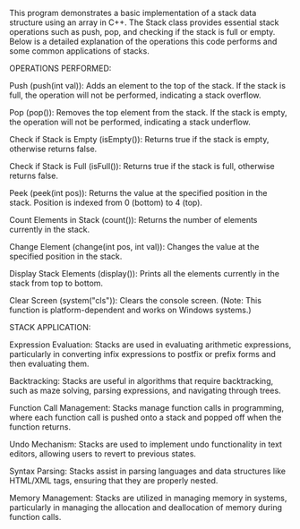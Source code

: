 This program demonstrates a basic implementation of a stack data structure using an array in C++. The Stack class provides essential stack operations such as push, pop, and checking if the stack is full or empty. Below is a detailed explanation of the operations this code performs and some common applications of stacks.

OPERATIONS PERFORMED:

Push (push(int val)):
   Adds an element to the top of the stack. If the stack is full, the operation will not be performed, indicating a stack overflow.
   
Pop (pop()):
   Removes the top element from the stack. If the stack is empty, the operation will not be performed, indicating a stack underflow.
   
Check if Stack is Empty (isEmpty()):
   Returns true if the stack is empty, otherwise returns false.
   
Check if Stack is Full (isFull()):
   Returns true if the stack is full, otherwise returns false.
   
Peek (peek(int pos)):
   Returns the value at the specified position in the stack. Position is indexed from 0 (bottom) to 4 (top).
   
Count Elements in Stack (count()):
   Returns the number of elements currently in the stack.
   
Change Element (change(int pos, int val)):
   Changes the value at the specified position in the stack.
   
Display Stack Elements (display()):
   Prints all the elements currently in the stack from top to bottom.
   
Clear Screen (system("cls")):
   Clears the console screen. (Note: This function is platform-dependent and works on Windows systems.)
   
STACK APPLICATION:

Expression Evaluation:
   Stacks are used in evaluating arithmetic expressions, particularly in converting infix expressions to postfix or prefix forms and then evaluating them.
   
Backtracking:
   Stacks are useful in algorithms that require backtracking, such as maze solving, parsing expressions, and navigating through trees.
   
Function Call Management:
   Stacks manage function calls in programming, where each function call is pushed onto a stack and popped off when the function returns.
   
Undo Mechanism:
   Stacks are used to implement undo functionality in text editors, allowing users to revert to previous states.
   
Syntax Parsing:
   Stacks assist in parsing languages and data structures like HTML/XML tags, ensuring that they are properly nested.
   
Memory Management:
   Stacks are utilized in managing memory in systems, particularly in managing the allocation and deallocation of memory during function calls.
